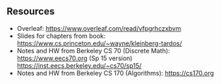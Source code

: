 ## Resources

* Overleaf: https://www.overleaf.com/read/vfpgrhczxbvm
* Slides for chapters from book:  https://www.cs.princeton.edu/~wayne/kleinberg-tardos/
* Notes and HW from Berkeley CS 70 (Discrete Math):  https://www.eecs70.org (Sp 15 version) https://inst.eecs.berkeley.edu/~cs70/sp15/
* Notes and HW from Berkeley CS 170 (Algorithms):  https://cs170.org
